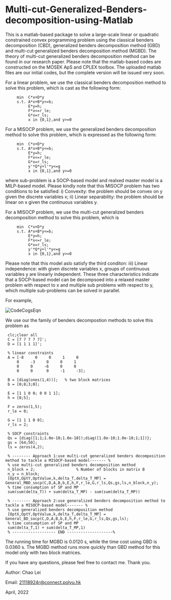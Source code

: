 # Multi-cut-Generalized-Benders-decomposition-using-Matlab
This is a matlab-based package to solve a large-scale linear or quadratic constrained convex programming problem using the classical benders decomposition (CBD), generalized benders decomposition method (GBD) and multi-cut generalized benders decomposition method (MGBD). The theory of multi-cut generalized benders decomposition method can be found in our research paper. Please note that the matlab-based codes are constructed on the MOSEK ApS and CPLEX toolbox. The uploaded matlab files are our initial codes, but the complete version will be issued very soon. 

For a linear problem, we use the classical benders decomposition method to solve this problem, which is cast as the following form:

         min  C*x+D*y
         s.t. A*x+B*y<=b; 
              E*y=h;
              F*x<=r_le;
              G*x=r_ls;
              x in {0,1},and y>=0
              
For a MISOCP problem, we use the generalized benders decomposition method to solve this problem, which is expressed as the following form:

         min  C*x+D*y
         s.t. A*x+B*y<=b; 
              E*y=h;
              F*x<=r_le;
              G*x=r_ls;
              y'*Q*y+l'*y<=g
              x in {0,1},and y>=0
              
where sub-problem is a SOCP-based model and realxed master model is a MILP-based model. Please kindly note that this MISOCP problem has two conditions to be satisfied: i) Convexity: the problem should be convex on y given the discrete variables x; ii) Linear separability: the problem should be linear on x given the continuous variables y.

For a MISOCP problem, we use the multi-cut generalized benders decomposition method to solve this problem, which is 

         min  C*x+D*y
         s.t. A*x+B*y<=b; 
              E*y=h;
              F*x<=r_le;
              G*x=r_ls;
              y'*Q*y+l'*y<=g
              x in {0,1},and y>=0

Please note that this model aslo satisfy the third conditon: iii) Linear independence: with given discrete variables x, groups of continuous variables y are linearly independent. These three characteristics indicate that a SOCP-based model can be decompsoed into a relaxed master problem with respect to x and multiple sub problems with respect to y, which multiple sub-problems can be solved in parallel. 

For example, 

![CodeCogsEqn](https://user-images.githubusercontent.com/102128721/163716575-bdaa3d1a-771c-437f-a1a4-83eb652e0024.png)

We use our the family of benders decompostion methods to solve this problem as

     clc;clear all
     C = [7 7 7 7 7]';
     D = [1 1 1 1]';
 
     % linear constraints
     A = [-8     0     0     1     0
         0     -3     0     0     1
         0     0     -6     0     0
         0     0      0     -1     -3];
 
     B = [diag(ones(1,4))];   % two block matrices
     b = [0;8;3;0];
 
     E = [1 1 0 0; 0 0 1 1];
     h = [8;5];
 
     F = zeros(1,5);
     r_le = 0;
 
     G = [1 1 1 0 0];
     r_ls = 2;
 
     % SOCP constraints
     Qs = {diag([1;1;1.0e-10;1.0e-10]);diag([1.0e-10;1.0e-10;1;1])}; 
     gs = [64;50];
     ls = zeros(4,2);

     % -------- Approach 1:use multi-cut generalized benders decomposition method to tackle a MISOCP-based model------- %
     % use multi-cut generalized benders decomposition method
     n_block = 2;                  % Number of blocks in matrix B
     n_y = n_block;
     [OptX,OptY,OptValue,k,delta_T,delta_T_MP] = General_MBD_socp(C,D,A,B,b,E,h,F,r_le,G,r_ls,Qs,gs,ls,n_block,n_y);
     % time consumption of SP and MP
     sum(sum(delta_T)) + sum(delta_T_MP) - sum(sum(delta_T_MP)) 

     % -------- Approach 2:use generalized benders decomposition method to tackle a MISOCP-based model------- %
     % use generalized benders decomposition method
     [OptX,OptY,OptValue,k,delta_T,delta_T_MP] = General_BD_socp(C,D,A,B,b,E,h,F,r_le,G,r_ls,Qs,gs,ls);
     % time consumption of SP and MP
     sum(delta_T,1) + sum(delta_T_MP,1)
     % ------------------- END --------------------%

The running time for MGBD is 0.0120 s, while the time cost using GBD is 0.0360 s. The MGBD method runs more quickly than GBD method for this model only with two block matrices.

If you have any questions, please feel free to contact me. Thank you.

Author: Chao Lei

Email: 21118924r@connect.polyu.hk 

April, 2022
